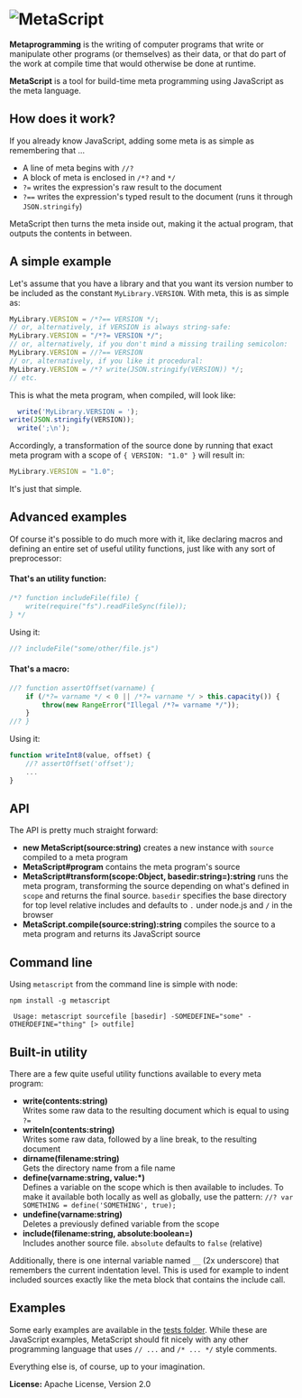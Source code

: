 ![MetaScript](https://raw.github.com/dcodeIO/MetaScript/master/MetaScript.png)
==============================================================================

**Metaprogramming** is the writing of computer programs that write or manipulate other programs (or themselves) as their
data, or that do part of the work at compile time that would otherwise be done at runtime.

**MetaScript** is a tool for build-time meta programming using JavaScript as the meta language.

How does it work?
-----------------
If you already know JavaScript, adding some meta is as simple as remembering that ...

* A line of meta begins with `//?`
* A block of meta is enclosed in `/*?`  and `*/`
* `?=` writes the expression's raw result to the document
* `?==` writes the expression's typed result to the document (runs it through `JSON.stringify`)

MetaScript then turns the meta inside out, making it the actual program, that outputs the contents in between.

A simple example
----------------
Let's assume that you have a library and that you want its version number to be included as the constant
`MyLibrary.VERSION`. With meta, this is as simple as:

```js
MyLibrary.VERSION = /*?== VERSION */;
// or, alternatively, if VERSION is always string-safe:
MyLibrary.VERSION = "/*?= VERSION */";
// or, alternatively, if you don't mind a missing trailing semicolon:
MyLibrary.VERSION = //?== VERSION
// or, alternatively, if you like it procedural:
MyLibrary.VERSION = /*? write(JSON.stringify(VERSION)) */;
// etc.
```

This is what the meta program, when compiled, will look like:

```js
  write('MyLibrary.VERSION = ');
write(JSON.stringify(VERSION));
  write(';\n');
```

Accordingly, a transformation of the source done by running that exact meta program with a scope of `{ VERSION: "1.0" }`
will result in:

```js
MyLibrary.VERSION = "1.0";
```

It's just that simple.

Advanced examples
-----------------
Of course it's possible to do much more with it, like declaring macros and defining an entire set of useful utility
functions, just like with any sort of preprocessor:

#### That's an utility function:

```js
/*? function includeFile(file) {
    write(require("fs").readFileSync(file));
} */
```

Using it:

```js
//? includeFile("some/other/file.js")
```

#### That's a macro:

```js
//? function assertOffset(varname) {
    if (/*?= varname */ < 0 || /*?= varname */ > this.capacity()) {
        throw(new RangeError("Illegal /*?= varname */"));
    }
//? }
```

Using it:

```js
function writeInt8(value, offset) {
    //? assertOffset('offset');
    ...
}
```

API
---
The API is pretty much straight forward:

* **new MetaScript(source:string)** creates a new instance with `source` compiled to a meta program
* **MetaScript#program** contains the meta program's source
* **MetaScript#transform(scope:Object, basedir:string=):string** runs the meta program, transforming the source
  depending on what's defined in `scope` and returns the final source. `basedir` specifies the base directory for top
  level relative includes and defaults to `.` under node.js and `/` in the browser
* **MetaScript.compile(source:string):string** compiles the source to a meta program and returns its JavaScript source

Command line
------------
Using `metascript` from the command line is simple with node:

`npm install -g metascript`

```
 Usage: metascript sourcefile [basedir] -SOMEDEFINE="some" -OTHERDEFINE="thing" [> outfile]
```

Built-in utility
----------------
There are a few quite useful utility functions available to every meta program:

* **write(contents:string)**  
  Writes some raw data to the resulting document which is equal to using `?=`
* **writeln(contents:string)**  
  Writes some raw data, followed by a line break, to the resulting document
* **dirname(filename:string)**  
  Gets the directory name from a file name
* **define(varname:string, value:*)**  
  Defines a variable on the scope which is then available to includes. To make it available both locally as well as
  globally, use the pattern: `//? var SOMETHING = define('SOMETHING', true);`
* **undefine(varname:string)**  
  Deletes a previously defined variable from the scope
* **include(filename:string, absolute:boolean=)**  
  Includes another source file. `absolute` defaults to `false` (relative)
  
Additionally, there is one internal variable named `__` (2x underscore) that remembers the current indentation level.
This is used for example to indent included sources exactly like the meta block that contains the include call.

Examples
--------
Some early examples are available in the [tests folder](https://github.com/dcodeIO/MetaScript/tree/master/tests). While
these are JavaScript examples, MetaScript should fit nicely with any other programming language that uses `// ...` and
`/* ... */` style comments.

Everything else is, of course, up to your imagination.

**License:** Apache License, Version 2.0
